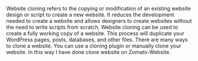 Website cloning refers to the copying or modification of an existing website design or script to create a new website. It reduces the development needed to create a website and allows designers to create websites without the need to write scripts from scratch.
Website cloning can be used to create a fully working copy of a website. This process will duplicate your WordPress pages, posts, databases, and other files.
There are many ways to clone a website. You can use a cloning plugin or manually clone your website.
In this way I have done clone website on Zomato-Website.

